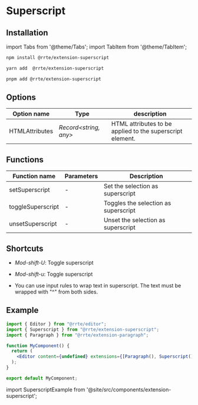 # Superscript

## Installation

import Tabs from '@theme/Tabs';
import TabItem from '@theme/TabItem';

<Tabs>
  <TabItem value="npm" label="npm" default>

```bash
npm install @rrte/extension-superscript
```

  </TabItem>
  <TabItem value="yarn" label="yarn">

```bash
yarn add  @rrte/extension-superscript
```

  </TabItem>
  <TabItem value="pnpm" label="pnpm">

```bash
pnpm add @rrte/extension-superscript
```

  </TabItem>
</Tabs>

## Options

| Option name    | Type                   | description                                               |
| -------------- | ---------------------- | --------------------------------------------------------- |
| HTMLAttributes | _Record\<string, any>_ | HTML attributes to be applied to the superscript element. |

## Functions

| Function name     | Parameters | Description                          |
| ----------------- | ---------- | ------------------------------------ |
| setSuperscript    | -          | Set the selection as superscript     |
| toggleSuperscript | -          | Toggles the selection as superscript |
| unsetSuperscript  | -          | Unset the selection as superscript   |

## Shortcuts

- _Mod-shift-U_: Toggle superscript

- _Mod-shift-u_: Toggle superscript

- You can use input rules to wrap text in superscript. The text must be wrapped with "^" from both sides.

## Example

```jsx
import { Editor } from "@rrte/editor";
import { Superscript } from "@rrte/extension-superscript";
import { Paragraph } from "@rrte/extension-paragraph";

function MyComponent() {
  return (
    <Editor content={undefined} extensions={[Paragraph(), Superscript()]} />
  );
}

export default MyComponent;
```

import SuperscriptExample from '@site/src/components/extension-superscript';

<SuperscriptExample />
